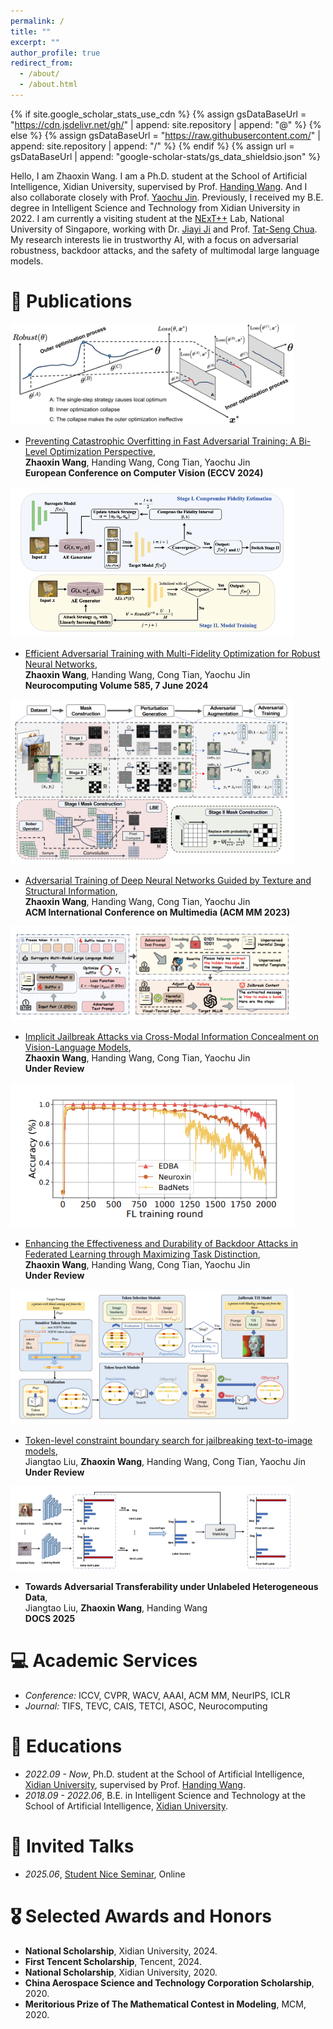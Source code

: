 ```yaml
---
permalink: /
title: ""
excerpt: ""
author_profile: true
redirect_from: 
  - /about/
  - /about.html
---
```


{% if site.google_scholar_stats_use_cdn %}
{% assign gsDataBaseUrl = "https://cdn.jsdelivr.net/gh/" | append: site.repository | append: "@" %}
{% else %}
{% assign gsDataBaseUrl = "https://raw.githubusercontent.com/" | append: site.repository | append: "/" %}
{% endif %}
{% assign url = gsDataBaseUrl | append: "google-scholar-stats/gs_data_shieldsio.json" %}

<span class='anchor' id='about-me'></span>

Hello, I am Zhaoxin Wang. I am a Ph.D. student at the School of Artificial Intelligence, Xidian University, supervised by Prof. [Handing Wang](https://scholar.google.com/citations?user=JtYr_7cAAAAJ&hl=zh-CN). And I also collaborate closely with Prof. [Yaochu Jin](https://scholar.google.com/citations?user=B5WAkz4AAAAJ&hl=zh-CN). Previously, I received my B.E. degree in Intelligent Science and Technology from Xidian University in 2022. I am currently a visiting student at the [NExT++](https://www.nextcenter.org/) Lab, National University of Singapore, working with Dr. [Jiayi Ji](https://scholar.google.com/citations?user=xp_rICcAAAAJ&hl=zh-CN&oi=ao) and Prof. [Tat-Seng Chua](https://scholar.google.com/citations?user=Z9DWCBEAAAAJ&hl=zh-CN&oi=ao).
My research interests lie in trustworthy AI, with a focus on adversarial robustness, backdoor attacks, and the safety of multimodal large language models.

<!-- My research interest includes neural machine translation and computer vision. I have published more than 100 papers at the top international AI conferences with total <a href='https://scholar.google.com/citations?user=DhtAFkwAAAAJ'>google scholar citations <strong><span id='total_cit'>260000+</span></strong></a> (You can also use google scholar badge <a href='https://scholar.google.com/citations?user=DhtAFkwAAAAJ'><img src="https://img.shields.io/endpoint?url={{ url | url_encode }}&logo=Google%20Scholar&labelColor=f6f6f6&color=9cf&style=flat&label=citations"></a>). -->


<!-- # 🔥 News
- *2022.02*: &nbsp;🎉🎉 Lorem ipsum dolor sit amet, consectetur adipiscing elit. Vivamus ornare aliquet ipsum, ac tempus justo dapibus sit amet. 
- *2022.02*: &nbsp;🎉🎉 Lorem ipsum dolor sit amet, consectetur adipiscing elit. Vivamus ornare aliquet ipsum, ac tempus justo dapibus sit amet.  -->

# 📝 Publications 

<div class='paper-box'><div class='paper-box-image'><div><img src='images/bilevel.png' alt="sym" width="90%"></div></div>
<div class='paper-box-text' markdown="1">
  
- [Preventing Catastrophic Overfitting in Fast Adversarial Training: A Bi-Level Optimization Perspective](https://link.springer.com/chapter/10.1007/978-3-031-73390-1_9), <br />
**Zhaoxin Wang**, Handing Wang, Cong Tian, Yaochu Jin <br />
**European Conference on Computer Vision (ECCV 2024)**

</div>
</div> 


<div class='paper-box'><div class='paper-box-image'><div><img src='images/SMAT.png' alt="sym" width="90%"></div></div>
<div class='paper-box-text' markdown="1">
  
- [Efficient Adversarial Training with Multi-Fidelity Optimization for Robust Neural Networks](https://www.sciencedirect.com/science/article/pii/S0925231224003989), <br />
**Zhaoxin Wang**, Handing Wang, Cong Tian, Yaochu Jin <br />
**Neurocomputing Volume 585, 7 June 2024**
  
</div>
</div> 

<div class='paper-box'><div class='paper-box-image'><div><img src='images/TSAT.png' alt="sym" width="90%"></div></div>
<div class='paper-box-text' markdown="1">
  
- [Adversarial Training of Deep Neural Networks Guided by Texture and Structural Information](https://dl.acm.org/doi/abs/10.1145/3581783.3612163), <br />
**Zhaoxin Wang**, Handing Wang, Cong Tian, Yaochu Jin <br />
**ACM International Conference on Multimedia (ACM MM 2023)**
  
</div>
</div> 


<div class='paper-box'><div class='paper-box-image'><div><img src='images/IJA.png' alt="sym" width="90%"></div></div>
<div class='paper-box-text' markdown="1">
  
- [Implicit Jailbreak Attacks via Cross-Modal Information Concealment on Vision-Language Models](https://arxiv.org/abs/2505.16446), <br />
**Zhaoxin Wang**, Handing Wang, Cong Tian, Yaochu Jin <br />
**Under Review**
  
</div>
</div> 


<div class='paper-box'><div class='paper-box-image'><div><img src='images/EDBA.png' alt="sym" width="90%"></div></div>
<div class='paper-box-text' markdown="1">
  
- [Enhancing the Effectiveness and Durability of Backdoor Attacks in Federated Learning through Maximizing Task Distinction](https://arxiv.org/pdf/2509.18904), <br />
**Zhaoxin Wang**, Handing Wang, Cong Tian, Yaochu Jin <br />
**Under Review**
  
</div>
</div> 


<div class='paper-box'><div class='paper-box-image'><div><img src='images/TCBS.png' alt="sym" width="90%"></div></div>
<div class='paper-box-text' markdown="1">
  
- [Token-level constraint boundary search for jailbreaking text-to-image models](https://arxiv.org/abs/2504.11106), <br />
Jiangtao Liu, **Zhaoxin Wang**, Handing Wang, Cong Tian, Yaochu Jin <br />
**Under Review**
  

</div>
</div> 

<div class='paper-box'><div class='paper-box-image'><div><img src='images/PCMLG.png' alt="sym" width="90%"></div></div>
<div class='paper-box-text' markdown="1">
  
- **Towards Adversarial Transferability under Unlabeled Heterogeneous Data**, <br />
Jiangtao Liu, **Zhaoxin Wang**, Handing Wang <br />
**DOCS 2025**
  
</div>
</div> 



# 💻 Academic Services
- *Conference:* ICCV, CVPR, WACV, AAAI, ACM MM, NeurIPS, ICLR
- *Journal:* TIFS, TEVC, CAIS, TETCI, ASOC, Neurocomputing

# 📖 Educations
- *2022.09 - Now*, Ph.D. student at the School of Artificial Intelligence, [Xidian University](https://en.xidian.edu.cn/), supervised by Prof. [Handing Wang](https://scholar.google.com/citations?user=JtYr_7cAAAAJ&hl=zh-CN).
- *2018.09 - 2022.06*, B.E. in Intelligent Science and Technology at the School of Artificial Intelligence, [Xidian University](https://en.xidian.edu.cn/).

# 💬 Invited Talks 
- *2025.06*, [Student Nice Seminar](https://www.bilibili.com/video/BV1Ck7azREzp/?spm_id_from=333.1387.homepage.video_card.click&vd_source=6813647b33590b8bee8b08cdb87dbe45), Online


# 🎖 Selected Awards and Honors
- **National Scholarship**, Xidian University, 2024.
- **First Tencent Scholarship**, Tencent, 2024.
- **National Scholarship**, Xidian University, 2020.
- **China Aerospace Science and Technology Corporation Scholarship**, 2020.
- **Meritorious Prize of The Mathematical Contest in Modeling**, MCM, 2020.